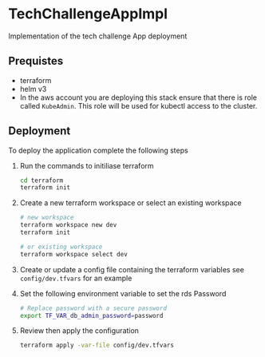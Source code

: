 # TechChallengeAppImpl

Implementation of the tech challenge App deployment

## Prequistes

* terraform
* helm v3
* In the aws account you are deploying this stack ensure that there is role called `KubeAdmin`. This role will be used for kubectl access to the cluster.

## Deployment

To deploy the application complete the following steps

1. Run the commands to initiliase terraform

    ```bash
    cd terraform
    terraform init
    ```

2. Create a new terraform workspace or select an existing workspace

    ```bash
    # new workspace
    terraform workspace new dev
    terraform init

    # or existing workspace
    terraform workspace select dev
    ```

3. Create or update a config file containing the terraform variables see `config/dev.tfvars` for an example

4. Set the following environment variable to set the rds Password

    ```bash
    # Replace password with a secure password
    export TF_VAR_db_admin_password=password
    ```

5. Review then apply the configuration

    ```bash
    terraform apply -var-file config/dev.tfvars
    ```
